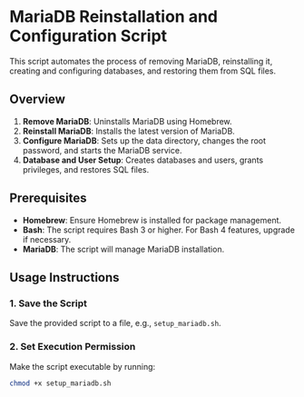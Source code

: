 # MariaDB Reinstallation and Configuration Script

This script automates the process of removing MariaDB, reinstalling it, creating and configuring databases, and restoring them from SQL files.

## Overview

1. **Remove MariaDB**: Uninstalls MariaDB using Homebrew.
2. **Reinstall MariaDB**: Installs the latest version of MariaDB.
3. **Configure MariaDB**: Sets up the data directory, changes the root password, and starts the MariaDB service.
4. **Database and User Setup**: Creates databases and users, grants privileges, and restores SQL files.

## Prerequisites

- **Homebrew**: Ensure Homebrew is installed for package management.
- **Bash**: The script requires Bash 3 or higher. For Bash 4 features, upgrade if necessary.
- **MariaDB**: The script will manage MariaDB installation.

## Usage Instructions

### 1. Save the Script

Save the provided script to a file, e.g., `setup_mariadb.sh`.

### 2. Set Execution Permission

Make the script executable by running:

```bash
chmod +x setup_mariadb.sh
